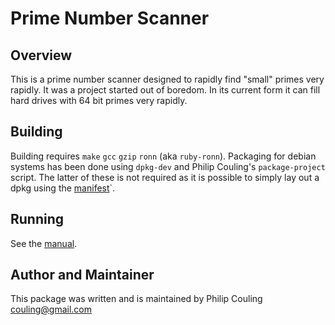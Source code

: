 # Prime Number Scanner

## Overview 
This is a prime number scanner designed to rapidly find "small" primes very rapidly.  It was a project started out of boredom.  In its current form it can fill hard drives with 64 bit primes very rapidly.

## Building
Building requires `make` `gcc` `gzip` `ronn` (aka `ruby-ronn`).
Packaging for debian systems has been done using `dpkg-dev` and Philip Couling's `package-project` script.  The latter of these is not required as it is possible to simply lay out a dpkg using the [manifest](manifest)`.

## Running
See the [manual](prime.1.md).

## Author and Maintainer
This package was written and is maintained by Philip Couling <couling@gmail.com>



